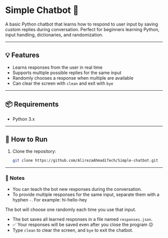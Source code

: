 # Simple Chatbot 🤖

A basic Python chatbot that learns how to respond to user input by saving custom replies during conversation. Perfect for beginners learning Python, input handling, dictionaries, and randomization.

---

## 💡 Features

- Learns responses from the user in real time
- Supports multiple possible replies for the same input
- Randomly chooses a response when multiple are available
- Can clear the screen with `clean` and exit with `bye`

---

## 📦 Requirements

- Python 3.x

---

## 🚀 How to Run

1. Clone the repository:
   ```bash
   git clone https://github.com/AlirezaAhmadiTech/Simple-chatbot.git

---

### 📌 Notes

- You can teach the bot new responses during the conversation.
- To provide multiple responses for the same input, separate them with a hyphen `-`. For example:
      hi-hello-hey
  
The bot will choose one randomly each time you use that input.
- The bot saves all learned responses in a file named `responses.json`.
- ✅ Your responses will be saved even after you close the program 😉
- Type `clean` to clear the screen, and `bye` to exit the chatbot.

